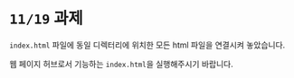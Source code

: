 # `11/19` 과제

`index.html` 파일에 동일 디렉터리에 위치한 모든 html 파일을 연결시켜 놓았습니다.

웹 페이지 허브로서 기능하는 `index.html`을 실행해주시기 바랍니다.
